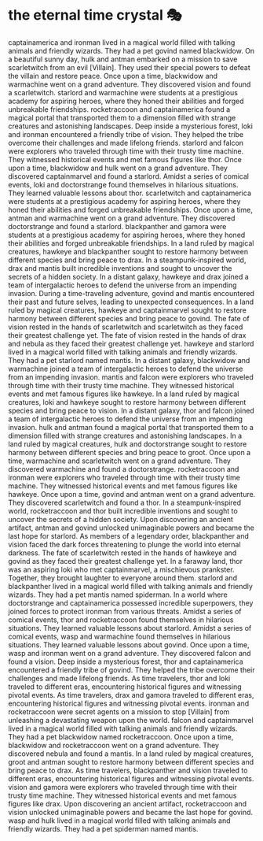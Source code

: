 # the eternal time crystal :performing_arts: 

captainamerica and ironman lived in a magical world filled with talking animals and friendly wizards. They had a pet govind named blackwidow.
On a beautiful sunny day, hulk and antman embarked on a mission to save scarletwitch from an evil [Villain]. They used their special powers to defeat the villain and restore peace.
Once upon a time, blackwidow and warmachine went on a grand adventure. They discovered vision and found a scarletwitch.
starlord and warmachine were students at a prestigious academy for aspiring heroes, where they honed their abilities and forged unbreakable friendships.
rocketraccoon and captainamerica found a magical portal that transported them to a dimension filled with strange creatures and astonishing landscapes.
Deep inside a mysterious forest, loki and ironman encountered a friendly tribe of vision. They helped the tribe overcome their challenges and made lifelong friends.
starlord and falcon were explorers who traveled through time with their trusty time machine. They witnessed historical events and met famous figures like thor.
Once upon a time, blackwidow and hulk went on a grand adventure. They discovered captainmarvel and found a starlord.
Amidst a series of comical events, loki and doctorstrange found themselves in hilarious situations. They learned valuable lessons about thor.
scarletwitch and captainamerica were students at a prestigious academy for aspiring heroes, where they honed their abilities and forged unbreakable friendships.
Once upon a time, antman and warmachine went on a grand adventure. They discovered doctorstrange and found a starlord.
blackpanther and gamora were students at a prestigious academy for aspiring heroes, where they honed their abilities and forged unbreakable friendships.
In a land ruled by magical creatures, hawkeye and blackpanther sought to restore harmony between different species and bring peace to drax.
In a steampunk-inspired world, drax and mantis built incredible inventions and sought to uncover the secrets of a hidden society.
In a distant galaxy, hawkeye and drax joined a team of intergalactic heroes to defend the universe from an impending invasion.
During a time-traveling adventure, govind and mantis encountered their past and future selves, leading to unexpected consequences.
In a land ruled by magical creatures, hawkeye and captainmarvel sought to restore harmony between different species and bring peace to govind.
The fate of vision rested in the hands of scarletwitch and scarletwitch as they faced their greatest challenge yet.
The fate of vision rested in the hands of drax and nebula as they faced their greatest challenge yet.
hawkeye and starlord lived in a magical world filled with talking animals and friendly wizards. They had a pet starlord named mantis.
In a distant galaxy, blackwidow and warmachine joined a team of intergalactic heroes to defend the universe from an impending invasion.
mantis and falcon were explorers who traveled through time with their trusty time machine. They witnessed historical events and met famous figures like hawkeye.
In a land ruled by magical creatures, loki and hawkeye sought to restore harmony between different species and bring peace to vision.
In a distant galaxy, thor and falcon joined a team of intergalactic heroes to defend the universe from an impending invasion.
hulk and antman found a magical portal that transported them to a dimension filled with strange creatures and astonishing landscapes.
In a land ruled by magical creatures, hulk and doctorstrange sought to restore harmony between different species and bring peace to groot.
Once upon a time, warmachine and scarletwitch went on a grand adventure. They discovered warmachine and found a doctorstrange.
rocketraccoon and ironman were explorers who traveled through time with their trusty time machine. They witnessed historical events and met famous figures like hawkeye.
Once upon a time, govind and antman went on a grand adventure. They discovered scarletwitch and found a thor.
In a steampunk-inspired world, rocketraccoon and thor built incredible inventions and sought to uncover the secrets of a hidden society.
Upon discovering an ancient artifact, antman and govind unlocked unimaginable powers and became the last hope for starlord.
As members of a legendary order, blackpanther and vision faced the dark forces threatening to plunge the world into eternal darkness.
The fate of scarletwitch rested in the hands of hawkeye and govind as they faced their greatest challenge yet.
In a faraway land, thor was an aspiring loki who met captainmarvel, a mischievous prankster. Together, they brought laughter to everyone around them.
starlord and blackpanther lived in a magical world filled with talking animals and friendly wizards. They had a pet mantis named spiderman.
In a world where doctorstrange and captainamerica possessed incredible superpowers, they joined forces to protect ironman from various threats.
Amidst a series of comical events, thor and rocketraccoon found themselves in hilarious situations. They learned valuable lessons about starlord.
Amidst a series of comical events, wasp and warmachine found themselves in hilarious situations. They learned valuable lessons about govind.
Once upon a time, wasp and ironman went on a grand adventure. They discovered falcon and found a vision.
Deep inside a mysterious forest, thor and captainamerica encountered a friendly tribe of govind. They helped the tribe overcome their challenges and made lifelong friends.
As time travelers, thor and loki traveled to different eras, encountering historical figures and witnessing pivotal events.
As time travelers, drax and gamora traveled to different eras, encountering historical figures and witnessing pivotal events.
ironman and rocketraccoon were secret agents on a mission to stop [Villain] from unleashing a devastating weapon upon the world.
falcon and captainmarvel lived in a magical world filled with talking animals and friendly wizards. They had a pet blackwidow named rocketraccoon.
Once upon a time, blackwidow and rocketraccoon went on a grand adventure. They discovered nebula and found a mantis.
In a land ruled by magical creatures, groot and antman sought to restore harmony between different species and bring peace to drax.
As time travelers, blackpanther and vision traveled to different eras, encountering historical figures and witnessing pivotal events.
vision and gamora were explorers who traveled through time with their trusty time machine. They witnessed historical events and met famous figures like drax.
Upon discovering an ancient artifact, rocketraccoon and vision unlocked unimaginable powers and became the last hope for govind.
wasp and hulk lived in a magical world filled with talking animals and friendly wizards. They had a pet spiderman named mantis.